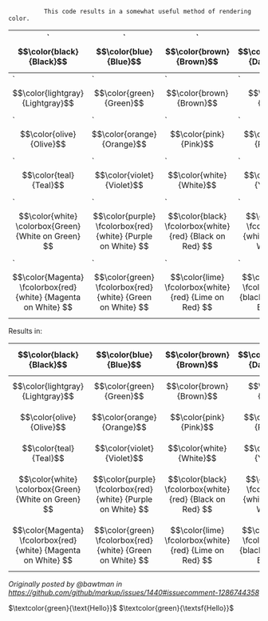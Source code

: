               This code results in a somewhat useful method of rendering color.

| `$$\color{black}{Black}$$ |  `$$\color{blue}{Blue}$$ | `$$\color{brown}{Brown}$$ | `$$\color{darkgray}{Darkgray}$$  | `$$\color{gray}{Gray}$$ | 
| ------------- | ------------- | ------------- | ------------- | ------------- | 
| `$$\color{lightgray}{Lightgray}$$ |  `$$\color{green}{Green}$$ | `$$\color{brown}{Brown}$$ | `$$\color{lime}{Lime}$$  | `$$\color{magenta}{Magenta}$$ |
| `$$\color{olive}{Olive}$$ |  `$$\color{orange}{Orange}$$ | `$$\color{pink}{Pink}$$ | `$$\color{purple}{Purple}$$  | `$$\color{red}{Red}$$ | 
| `$$\color{teal}{Teal}$$ |  `$$\color{violet}{Violet}$$ | `$$\color{white}{White}$$ | `$$\color{yellow}{Yellow}$$  | `$$\color{BurntOrange}{MBurntOrange}$$ |
| `$$\color{white} \colorbox{Green} {White on Green} $$   | `$$\color{purple} \fcolorbox{red}{white} {Purple on White} $$  | `$$\color{black} \fcolorbox{white} {red} {Black on Red} $$   | `$$\color{black} \fcolorbox{red}{white} {Black on White} $$ | `$$\color{black} \colorbox{BurntOrange} {orange background} $$ |
| `$$\color{Magenta} \fcolorbox{red}{white} {Magenta on White} $$ |  `$$\color{green} \fcolorbox{red}{white} {Green on White} $$ | `$$\color{lime} \fcolorbox{white}{red} {Lime on Red} $$ |`$$\color{Orange} \fcolorbox{white}{black} {Orange on Black} $$  | `$$\color{blue} \fcolorbox{white}{red} {Blue on White} $$ | 



Results in:

|  $$\color{black}{Black}$$ |  $$\color{blue}{Blue}$$ | $$\color{brown}{Brown}$$ | $$\color{darkgray}{Darkgray}$$  | $$\color{gray}{Gray}$$ | 
| ------------- | ------------- | ------------- | ------------- | ------------- | 
| $$\color{lightgray}{Lightgray}$$ |  $$\color{green}{Green}$$ | $$\color{brown}{Brown}$$ | $$\color{lime}{Lime}$$  | $$\color{magenta}{Magenta}$$ |
| $$\color{olive}{Olive}$$ |  $$\color{orange}{Orange}$$ | $$\color{pink}{Pink}$$ | $$\color{purple}{Purple}$$  | $$\color{red}{Red}$$ | 
| $$\color{teal}{Teal}$$ |  $$\color{violet}{Violet}$$ | $$\color{white}{White}$$ | $$\color{yellow}{Yellow}$$  | $$\color{BurntOrange}{MBurntOrange}$$ |
| $$\color{white} \colorbox{Green} {White on Green} $$   | $$\color{purple} \fcolorbox{red}{white} {Purple on White} $$  | $$\color{black} \fcolorbox{white} {red} {Black on Red} $$   | $$\color{black} \fcolorbox{red}{white} {Black on White} $$ | $$\color{black} \colorbox{BurntOrange} {orange background} $$ |
|  $$\color{Magenta} \fcolorbox{red}{white} {Magenta on White} $$ |  $$\color{green} \fcolorbox{red}{white} {Green on White} $$ | $$\color{lime} \fcolorbox{white}{red} {Lime on Red} $$ |$$\color{Orange} \fcolorbox{white}{black} {Orange on Black} $$  | $$\color{blue} \fcolorbox{white}{red} {Blue on White} $$ |

_Originally posted by @bawtman in https://github.com/github/markup/issues/1440#issuecomment-1286744358_
           
$\textcolor{green}{\text{Hello}}$
$\textcolor{green}{\textsf{Hello}}$
